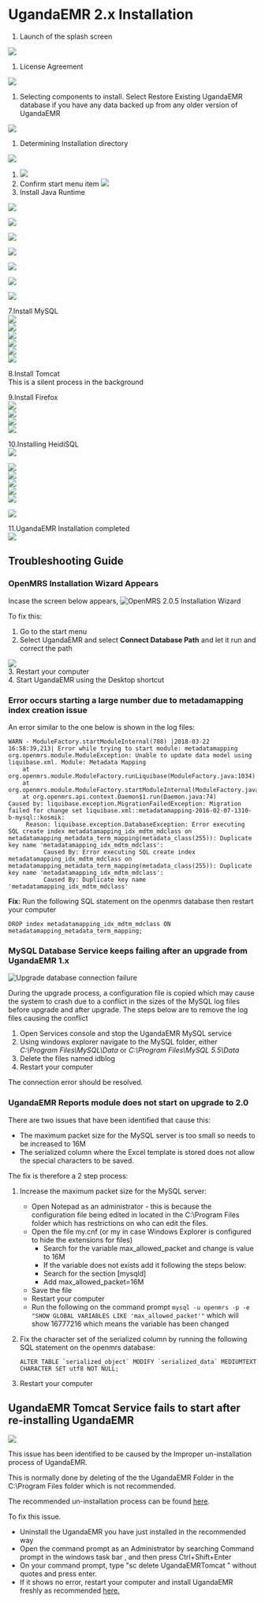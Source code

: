# UgandaEMR 2.x Installation

1. Launch of the splash screen

![](../.gitbook/assets/splash%20%281%29.jpg)

1. License Agreement

![](../.gitbook/assets/1.2-agreement%20%281%29.jpg)

1. Selecting components to install. Select Restore Existing UgandaEMR database if you have any data backed up from any older version of UgandaEMR

![](../.gitbook/assets/Components%20%281%29.PNG)

1. Determining Installation directory

![](../.gitbook/assets/1.4-location%20%281%29.jpg)

1. ![](../.gitbook/assets/Components.PNG)
2. Confirm start menu item ![](../.gitbook/assets/1.5-shortcut%20%281%29.jpg)
3. Install Java Runtime

![](../.gitbook/assets/2.1-inst-java%20%281%29.jpg)

![](../images/Java1.1.PNG)

![](../images/Java2.PNG)

![](../images/Java3.PNG)

![](../images/Java4.PNG)

![](../images/Java5.PNG)

![](../images/Java6.PNG)

7.Install MySQL  
![](../.gitbook/assets/3.1-mysql-configure%20%281%29.jpg)  
![](../.gitbook/assets/3.2-standard%20%281%29.jpg)  
![](../.gitbook/assets/3.3-comd1%20%281%29.jpg)  
![](../.gitbook/assets/3.4-password-for-root%20%281%29.jpg)  
![](../.gitbook/assets/3.5-execute%20%281%29.jpg)  
![](../.gitbook/assets/3.6-mysql-finished%20%281%29.jpg)

8.Install Tomcat  
This is a silent process in the background

9.Install Firefox  
![](../.gitbook/assets/5.3-fire-fox-inst%20%281%29.jpg)  
![](../.gitbook/assets/5.4-fire-standard%20%281%29.jpg)  
![](../.gitbook/assets/5.5-fire-fox-directory%20%281%29.jpg)  
![](../.gitbook/assets/5.1-fire%20%281%29.jpg)

10.Installing HeidiSQL  
![](../.gitbook/assets/1.1heidisql%20%281%29.PNG)

![](../.gitbook/assets/1.2heidisql%20%281%29.PNG)  
![](../.gitbook/assets/1.3heidisql%20%281%29.PNG)  
![](../.gitbook/assets/1.4heidisql%20%281%29.PNG)  
![](../.gitbook/assets/1.5heidisql%20%281%29.PNG)  
![](../.gitbook/assets/1.6heidisql%20%281%29.PNG)

![](../.gitbook/assets/1.7heidisql%20%281%29.PNG)

11.UgandaEMR Installation completed  
![](../.gitbook/assets/6.0-complete-installation%20%281%29.jpg)

## Troubleshooting Guide

### OpenMRS Installation Wizard Appears

Incase the screen below appears, ![OpenMRS 2.0.5 Installation Wizard](../.gitbook/assets/intital_setup_screen%20%281%29.PNG)

To fix this:

1. Go to the start menu
2. Select UgandaEMR and select **Connect Database Path** and let it run and correct the path

![](../images/PATH.png)  
3. Restart your computer  
4. Start UgandaEMR using the Desktop shortcut

### Error occurs starting a large number due to metadamapping index creation issue

An error similar to the one below is shown in the log files:

```text
WARN - ModuleFactory.startModuleInternal(788) |2018-03-22 16:58:39,213| Error while trying to start module: metadatamapping
org.openmrs.module.ModuleException: Unable to update data model using liquibase.xml. Module: Metadata Mapping
    at org.openmrs.module.ModuleFactory.runLiquibase(ModuleFactory.java:1034)
    at org.openmrs.module.ModuleFactory.startModuleInternal(ModuleFactory.java:728)
    at org.openmrs.api.context.Daemon$1.run(Daemon.java:74)
Caused by: liquibase.exception.MigrationFailedException: Migration failed for change set liquibase.xml::metadatamapping-2016-02-07-1310-b-mysql::kosmik:
     Reason: liquibase.exception.DatabaseException: Error executing SQL create index metadatamapping_idx_mdtm_mdclass on metadatamapping_metadata_term_mapping(metadata_class(255)): Duplicate key name 'metadatamapping_idx_mdtm_mdclass':
          Caused By: Error executing SQL create index metadatamapping_idx_mdtm_mdclass on metadatamapping_metadata_term_mapping(metadata_class(255)): Duplicate key name 'metadatamapping_idx_mdtm_mdclass':
          Caused By: Duplicate key name 'metadatamapping_idx_mdtm_mdclass'
```

**Fix:** Run the following SQL statement on the openmrs database then restart your computer

```text
DROP index metadatamapping_idx_mdtm_mdclass ON metadatamapping_metadata_term_mapping;
```

### MySQL Database Service keeps failing after an upgrade from UgandaEMR 1.x

![Upgrade database connection failure](../.gitbook/assets/upgrade_database_connection_failure%20%281%29.jpeg)

During the upgrade process, a configuration file is copied which may cause the system to crash due to a conflict in the sizes of the MySQL log files before upgrade and after upgrade. The steps below are to remove the log files causing the conflict

1. Open Services console and stop the UgandaEMR MySQL service 
2. Using windows explorer navigate to the MySQL folder, either _C:\Program Files\MySQL\Data_ or _C:\Program Files\MySQL 5.5\Data_
3. Delete the files named idblog 
4. Restart your computer 

The connection error should be resolved.

### UgandaEMR Reports module does not start on upgrade to 2.0

There are two issues that have been identified that cause this:

* The maximum packet size for the MySQL server is too small so needs to be increased to 16M
* The serialized column where the Excel template is stored does not allow the special characters to be saved.

The fix is therefore a 2 step process:

1. Increase the maximum packet size for the MySQL server:
   * Open Notepad as an administrator - this is because the configuration file being edited in located in the C:\Program Files folder which has restrictions on who can edit the files. 
   * Open the file my.cnf \(or my in case Windows Explorer is configured to hide the extensions for files\)
     * Search for the variable max\_allowed\_packet and change is value to 16M
     * If the variable does not exists add it following the steps below:
     * Search for the section \[mysqld\]
     * Add max\_allowed\_packet=16M
   * Save the file
   * Restart your computer
   * Run the following on the command prompt `mysql -u openmrs -p -e "SHOW GLOBAL VARIABLES LIKE 'max_allowed_packet'"` which will show 16777216 which means the variable has been changed
2. Fix the character set of the serialized column by running the following SQL statement on the openmrs database:

   ```text
   ALTER TABLE `serialized_object` MODIFY `serialized_data` MEDIUMTEXT CHARACTER SET utf8 NOT NULL;
   ```

3. Restart your computer

## UgandaEMR Tomcat Service fails to start after re-installing UgandaEMR

![](../.gitbook/assets/error%202%20tomcat%20service.jpeg)

This issue has been identified to be caused by the Improper un-installation process of UgandaEMR.

This is normally done by deleting of the the UgandaEMR Folder in the C:\Program Files folder which is not recommended.

The recommended un-installation process can be found [here](../uninstalling-ugandaemr/unistallinstalling-ugandaemr-older-versions.md).

To fix this issue.

* Uninstall the UgandaEMR  you have just installed  in the recommended way 
* Open the command prompt as an Administrator by searching Command prompt in the windows task bar , and then press Ctrl+Shift+Enter
* On your command prompt, type "sc delete UgandaEMRTomcat " without quotes and press enter.
* If it shows no error, restart your computer and install UgandaEMR freshly as recommended [here.](ugandaemr-2x-installation.md)

